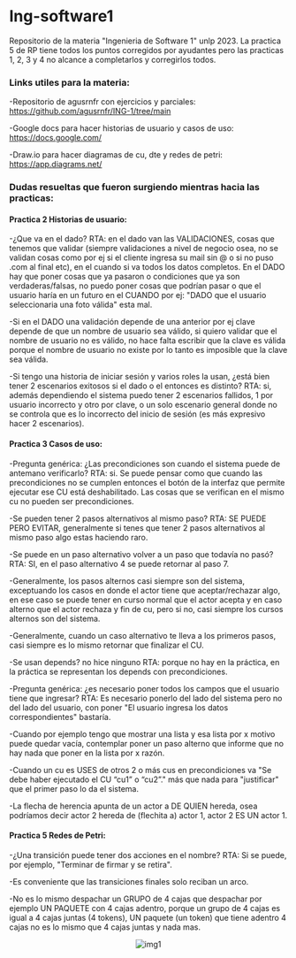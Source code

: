 # Ing-software1
Repositorio de la materia "Ingenieria de Software 1" unlp 2023.
La practica 5 de RP tiene todos los puntos corregidos por ayudantes pero las practicas 1, 2, 3 y 4 no alcance a completarlos y corregirlos todos.

### Links utiles para la materia:
-Repositorio de agusrnfr con ejercicios y parciales:  
https://github.com/agusrnfr/ING-1/tree/main

-Google docs para hacer historias de usuario y casos de uso:  
https://docs.google.com/

-Draw.io para hacer diagramas de cu, dte y redes de petri:  
https://app.diagrams.net/

### Dudas resueltas que fueron surgiendo mientras hacia las practicas:
#### Practica 2 Historias de usuario:
-¿Que va en el dado? RTA: en el dado van las VALIDACIONES, cosas que tenemos que validar (siempre validaciones a nivel de negocio osea, no se validan cosas como por ej si el cliente ingresa su mail sin @ o si no puso .com al final etc), en el cuando si va todos los datos completos. En el DADO hay que poner cosas que ya pasaron o condiciones que ya son verdaderas/falsas, no puedo poner cosas que podrían pasar o que el usuario haría en un futuro en el CUANDO por ej: "DADO que el usuario seleccionaria una foto válida" esta mal.

-Si en el DADO una validación depende de una anterior por ej clave depende de que un nombre de usuario sea válido, si quiero validar que el nombre de usuario no es válido, no hace falta escribir que la clave es válida porque el nombre de usuario no existe por lo tanto es imposible que la clave sea válida.

-Si tengo una historia de iniciar sesión y varios roles la usan, ¿está bien tener 2 escenarios exitosos si el dado o el entonces es distinto? RTA: si, además dependiendo el sistema puedo tener 2 escenarios fallidos, 1 por usuario incorrecto y otro por clave, o un solo escenario general donde no se controla que es lo incorrecto del inicio de sesión (es más expresivo hacer 2 escenarios).

#### Practica 3 Casos de uso:
-Pregunta genérica: ¿Las precondiciones son cuando el sistema puede de antemano verificarlo? RTA: si. Se puede pensar como que cuando las precondiciones no se cumplen entonces el botón de la interfaz que permite ejecutar ese CU está deshabilitado. Las cosas que se verifican en el mismo cu no pueden ser precondiciones.

-Se pueden tener 2 pasos alternativos al mismo paso? RTA: SE PUEDE PERO EVITAR, generalmente si tenes que tener 2 pasos alternativos al mismo paso algo estas haciendo raro.

-Se puede en un paso alternativo volver a un paso que todavía no pasó? RTA: SI, en el paso alternativo 4 se puede retornar al paso 7.

-Generalmente, los pasos alternos casi siempre son del sistema, exceptuando los casos en donde el actor tiene que aceptar/rechazar algo, en ese caso se puede tener en curso normal que el actor acepta y en caso alterno que el actor rechaza y fin de cu, pero si no, casi siempre los cursos alternos son del sistema.

-Generalmente, cuando un caso alternativo te lleva a los primeros pasos, casi siempre es lo mismo retornar que finalizar el CU.

-Se usan depends? no hice ninguno RTA: porque no hay en la práctica, en la práctica se representan los depends con precondiciones.

-Pregunta genérica: ¿es necesario poner todos los campos que el usuario tiene que ingresar? RTA: Es necesario ponerlo del lado del sistema pero no del lado del usuario, con poner "El usuario ingresa los datos correspondientes" bastaría.

-Cuando por ejemplo tengo que mostrar una lista y esa lista por x motivo puede quedar vacía, contemplar poner un paso alterno que informe que no hay nada que poner en la lista por x razón.

-Cuando un cu es USES de otros 2 o más cus en precondiciones va "Se debe haber ejecutado el CU “cu1” o “cu2”." más que nada para "justificar" que el primer paso lo da el sistema.

-La flecha de herencia apunta de un actor a DE QUIEN hereda, osea podríamos decir actor 2 hereda de (flechita a) actor 1, actor 2 ES UN actor 1.

#### Practica 5 Redes de Petri:

-¿Una transición puede tener dos acciones en el nombre? RTA: Si se puede, por ejemplo, "Terminar de firmar y se retira".

-Es conveniente que las transiciones finales solo reciban un arco.

-No es lo mismo despachar un GRUPO de 4 cajas que despachar por ejemplo UN PAQUETE con 4 cajas adentro, porque un grupo de 4 cajas es igual a 4 cajas juntas (4 tokens), UN paquete (un token) que tiene adentro 4 cajas no es lo mismo que 4 cajas juntas y nada mas.


<p align="center">
    <img src= "https://i.postimg.cc/RFj3cHcM/1.jpg" alt = "img1"/>
</p>